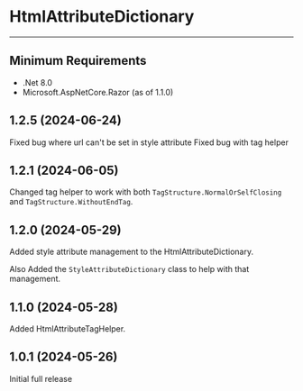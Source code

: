 # HtmlAttributeDictionary
<hr/>

## Minimum Requirements

- .Net 8.0
- Microsoft.AspNetCore.Razor (as of 1.1.0)

## 1.2.5 (2024-06-24)

Fixed bug where url can't be set in style attribute
Fixed bug with tag helper

## 1.2.1 (2024-06-05)

Changed tag helper to work with both `TagStructure.NormalOrSelfClosing` and `TagStructure.WithoutEndTag`. 

## 1.2.0 (2024-05-29)

Added style attribute management to the HtmlAttributeDictionary.

Also Added the `StyleAttributeDictionary` class to help with that management.

## 1.1.0 (2024-05-28)

Added HtmlAttributeTagHelper.

## 1.0.1 (2024-05-26)

Initial full release

